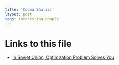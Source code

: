 ```yaml
---
title: 'Cosma Shalizi'
layout: post
tags: interesting-people
---
```




# Links to this file

- [In Soviet Union, Optimization Problem Solves You](/in_soviet_union_optimization_problem_solves_you)
